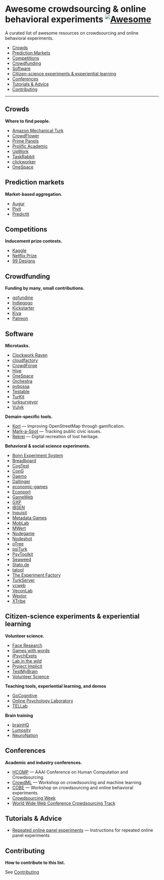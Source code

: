 # Awesome crowdsourcing & online behavioral experiments [![Awesome](https://cdn.rawgit.com/sindresorhus/awesome/d7305f38d29fed78fa85652e3a63e154dd8e8829/media/badge.svg)](https://github.com/sindresorhus/awesome)

A curated list of awesome resources on crowdsourcing and online behavioral experiments.

- [Crowds](#crowds)
- [Prediction Markets](#prediction-markets)
- [Competitions](#competitions)
- [Crowdfunding](#crowdfunding)
- [Software](#software)
- [Citizen-science experiments & experiential learning](#citizen-science-experiments-&-experiential-learning)
- [Conferences](#conferences)
- [Tutorials & Advice](#tutorials-&-advice)
- [Contributing](#contributing)

---

## Crowds

**Where to find people.**

- [Amazon Mechanical Turk](https://www.mturk.com/mturk/welcome)
- [CrowdFlower](https://www.crowdflower.com/)
- [Prime Panels](https://www.turkprime.com/Service/PrimePanels)
- [Prolific Academic](https://prolific.ac/)
- [UpWork](https://www.upwork.com/)
- [TaskRabbit](https://www.taskrabbit.com/)
- [clickworker](http://clickworker.com/)
- [OneSpace](www.onespace.com)

## Prediction markets

**Market-based aggregation.**

- [Augur](https://www.augur.net/)
- [Pivit](http://www.pivit.io/)
- [PredictIt](https://www.predictit.org/)

## Competitions

**Inducement prize contests.**

- [Kaggle](https://www.kaggle.com/)
- [Netflix Prize](http://www.netflixprize.com/)
- [99 Designs](http://99designs.com/)

## Crowdfunding

**Funding by many, small contributions.**

- [gofundme](https://www.gofundme.com/)
- [Indiegogo](https://www.indiegogo.com/)
- [Kickstarter](https://www.kickstarter.com/)
- [Kiva](https://www.kiva.org/)
- [Patreon](https://www.patreon.com/)

## Software

**Microtasks.**

- [Clockwork Raven](http://twitter.github.io/clockworkraven/)
- [cloudfactory](https://www.cloudfactory.com/)
- [CrowdForge](http://smus.com/crowdforge/)
- [Hive](https://github.com/nytlabs/hive)
- [OneSpace](https://www.onespace.com/)
- [Orchestra](http://orchestra.b12.io/)
- [pybossa](http://pybossa.com/)
- [Testable](http://www.testable.org/)
- [TurKit](http://groups.csail.mit.edu/uid/turkit/)
- [turksurveyor](https://code.google.com/archive/p/turksurveyor/)
- [Vulyk](https://vulyk.readthedocs.io/)

**Domain-specific tools.**

- [Kort](https://github.com/kort/kort) — Improving OpenStreetMap through gamification.
- [Mark-a-Spot](https://github.com/markaspot/mark-a-spot) — Tracking public civic issues.
- [Rekrei](https://github.com/rekrei/rekrei) — Digital recreation of lost heritage.

**Behavioral & social science experiments.**

- [Bonn Experiment System](http://boxs.uni-bonn.de/)
- [Breadboard](http://breadboard.yale.edu)
- [CogTest](http://cogtest.com/home.html)
- [ConG](https://leeps.ucsc.edu/cong)
- [Daemo](http://crowdresearch.stanford.edu/)
- [Dallinger](http://docs.dallinger.io/)
- [economic-games](http://economics-games.com/games)
- [Econport](http://econport.org/econport/request?page=web_home)
- [GameWeb](http://gameweb.sourceforge.net/)
- [GXP](http://gxp.world/)
- [IBSEN](http://ibsen-h2020.eu/)
- [Inquisit](http://www.millisecond.com/)
- [Metadata Games](http://www.metadatagames.org/)
- [MobLab](https://www.moblab.com/)
- [MWert](https://github.com/hawkrobe/MWERT)
- [Nodegame](http://nodegame.org/)
- [Nodeshot](http://docs.nodeshot.org/en/latest/)
- [oTree](http://www.otree.org/)
- [psiTurk](https://psiturk.org/)
- [PsyToolkit](http://www.psytoolkit.org/experiment-library/)
- [Seaweed](http://dl.acm.org/citation.cfm?id=1600162)
- [Stato.de](http://stato.de/)
- [tatool](http://www.tatool-web.com/#/)
- [The Experiment Factory](https://expfactory.github.io/)
- [TurkServer](http://turkserver.readthedocs.io/en/latest/)
- [vcweb](https://github.com/virtualcommons/vcweb)
- [VeconLab](http://veconlab.econ.virginia.edu/admin.htm)
- [Wextor](http://wextor.org/wextor/en/)
- [XTribe](http://www.xtribe.eu/)

## Citizen-science experiments & experiential learning

**Volunteer science.**

- [Face Research](http://www.faceresearch.org/)
- [Games with words](http://gameswithwords.org/)
- [iPsychExpts](http://www.ipsychexpts.com/)
- [Lab in the wild](http://labinthewild.org/)
- [Project Implicit](https://implicit.harvard.edu/implicit/takeatest.html)
- [TestMyBrain](http://testmybrain.org/)
- [Volunteer Science](https://volunteerscience.com/)

**Teaching tools, experiential learning, and demos**

- [GoCognitive](http://gocognitive.net/)
- [Online Psychology Laboratory](http://opl.apa.org/)
- [TELLab](http://tellab.fas.harvard.edu/)

**Brain training**

- [brainHQ](https://www.brainhq.com)
- [Lumosity](https://www.lumosity.com/)
- [NeuroNation](https://www.neuronation.com/)

## Conferences

**Academic and industry conferences.**

- [HCOMP](http://www.humancomputation.com/) — AAAI Conference on Human Computation and Crowdsourcing.
- [CrowdML](http://crowdml.cc/) — Workshop on crowdsourcing and machine learning.
- [COBE](http://conference.researchbib.com/view/event/55323) — Workshop on crowdsourcing and online behavioral experiments.
- [Crowdsourcing Week](http://crowdsourcingweek.com/)
- [World Wide Web Conference Crowdsourcing Track](http://www2017.com.au/call-for-papers/crowdsourcing.php)

## Tutorials & Advice

- [Repeated online panel experiments](https://github.com/dbroockman/repeated-online-panel-experiments) — Instructions for repeated online panel experiments

## Contributing

**How to contribute to this list.**

See [Contributing](https://github.com/suchow/awesome-crowdsourcing/blob/master/CONTRIBUTING.md)
